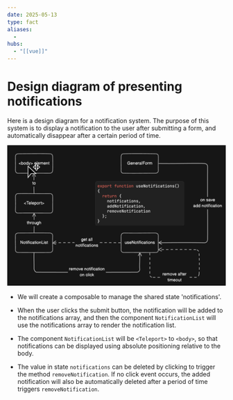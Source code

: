 ```yaml
---
date: 2025-05-13
type: fact
aliases:
  -
hubs:
  - "[[vue]]"
---
```


# Design diagram of presenting notifications

Here is a design diagram for a notification system. The purpose of this system is to display a notification to the user after submitting a form, and automatically disappear after a certain period of time.

![design-diagram-of-notes.png](../assets/imgs/design-diagram-of-notes.png)

- We will create a composable to manage the shared state 'notifications'.

- When the user clicks the submit button, the notification will be added to the notifications array, and then the component `NotificationList` will use the notifications array to render the notification list.

- The component `NotificationList` will be `<Teleport>` to `<body>`, so that notifications can be displayed using absolute positioning relative to the body.

- The value in state `notifications` can be deleted by clicking to trigger the method `removeNotification`. If no click event occurs, the added notification will also be automatically deleted after a period of time triggers `removeNotification`.

